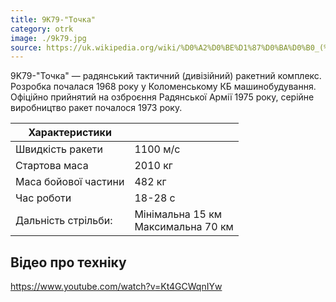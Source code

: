 ```yaml
---
title: 9K79-"Точка"
category: otrk
image: ./9k79.jpg
source: https://uk.wikipedia.org/wiki/%D0%A2%D0%BE%D1%87%D0%BA%D0%B0_(%D1%82%D0%B0%D0%BA%D1%82%D0%B8%D1%87%D0%BD%D0%B8%D0%B9_%D1%80%D0%B0%D0%BA%D0%B5%D1%82%D0%BD%D0%B8%D0%B9_%D0%BA%D0%BE%D0%BC%D0%BF%D0%BB%D0%B5%D0%BA%D1%81)
---
```


9K79-"Точка" — радянський тактичний (дивізійний) ракетний комплекс. Розробка почалася 1968 року у Коломенському КБ машинобудування. Офіційно прийнятий на озброєння Радянської Армії 1975 року, серійне виробництво ракет почалося 1973 року.

| Характеристики       |                                          |
| -------------------- | ---------------------------------------- |
| Швидкість ракети     | 1100 м/c                                 |
| Стартова маса        | 2010 кг                                  |
| Маса бойової частини | 482 кг                                   |
| Час роботи           | 18-28 с                                  |
| Дальність стрільби:  | Мінімальна 15 км <br/> Максимальна 70 км |

## Відео про техніку

https://www.youtube.com/watch?v=Kt4GCWqnIYw
